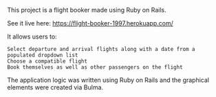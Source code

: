 This project is a flight booker made using Ruby on Rails.

See it live here: https://flight-booker-1997.herokuapp.com/

It allows users to:

    Select departure and arrival flights along with a date from a populated dropdown list
    Choose a compatible flight
    Book themselves as well as other passengers on the flight

The application logic was written using Ruby on Rails and the graphical elements were created via Bulma.
